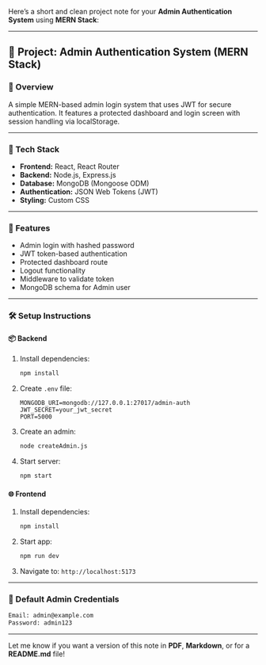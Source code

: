 Here’s a short and clean project note for your **Admin Authentication System** using **MERN Stack**:

---

## 📝 Project: Admin Authentication System (MERN Stack)

### 📌 Overview

A simple MERN-based admin login system that uses JWT for secure authentication. It features a protected dashboard and login screen with session handling via localStorage.

---

### 🧩 Tech Stack

* **Frontend:** React, React Router
* **Backend:** Node.js, Express.js
* **Database:** MongoDB (Mongoose ODM)
* **Authentication:** JSON Web Tokens (JWT)
* **Styling:** Custom CSS

---

### 🔐 Features

* Admin login with hashed password
* JWT token-based authentication
* Protected dashboard route
* Logout functionality
* Middleware to validate token
* MongoDB schema for Admin user

---

### 🛠 Setup Instructions

#### 📦 Backend

1. Install dependencies:

   ```bash
   npm install
   ```
2. Create `.env` file:

   ```
   MONGODB_URI=mongodb://127.0.0.1:27017/admin-auth
   JWT_SECRET=your_jwt_secret
   PORT=5000
   ```
3. Create an admin:

   ```bash
   node createAdmin.js
   ```
4. Start server:

   ```bash
   npm start
   ```

#### 🌐 Frontend

1. Install dependencies:

   ```bash
   npm install
   ```
2. Start app:

   ```bash
   npm run dev
   ```
3. Navigate to: `http://localhost:5173`

---

### 👤 Default Admin Credentials

```bash
Email: admin@example.com
Password: admin123
```

---

Let me know if you want a version of this note in **PDF**, **Markdown**, or for a **README.md** file!
